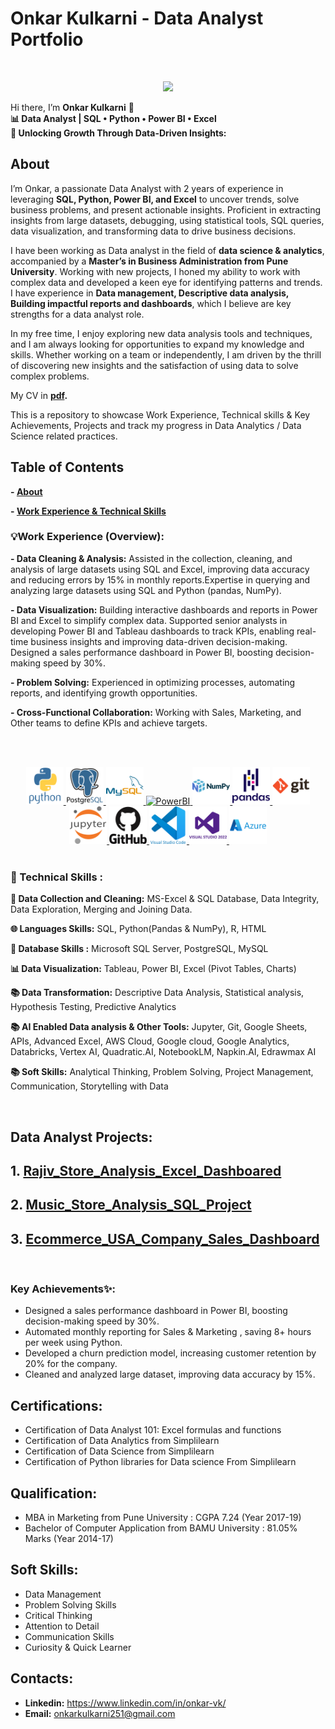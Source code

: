  # Onkar Kulkarni - Data Analyst Portfolio
 <br>
 
<p align="center">
  <img src="https://media.giphy.com/media/M9gbBd9nbDrOTu1Mqx/giphy.gif" width="100"/>
 <p align="center">
  <a href="(https://www.linkedin.com/in/onkar-vk/)">
  
  </a> 
</div>


Hi there, I’m **Onkar Kulkarni** 👋  
**📊 Data Analyst | SQL • Python • Power BI • Excel  
🚀 Unlocking Growth Through Data-Driven Insights:**

## About
I’m Onkar, a passionate Data Analyst with 2 years of experience in leveraging **SQL, Python, Power BI, and Excel** to uncover trends, solve business problems, and present actionable insights. Proficient in extracting insights from large datasets, debugging, using statistical tools, SQL queries, data visualization, and transforming data to drive business decisions. 

I have been working as Data analyst in the field of **data science & analytics**, accompanied by a **Master’s in Business Administration from Pune University**. Working with new projects, I honed my ability to work with complex data and developed a keen eye for identifying patterns and trends. I have experience in **Data management, Descriptive data analysis,** **Building impactful reports and dashboards**, which I believe are key strengths for a data analyst role. 

In my free time, I enjoy exploring new data analysis tools and techniques, and I am always looking for opportunities to expand my knowledge and skills. Whether working on a team or independently, I am driven by the thrill of discovering new insights and the satisfaction of using data to solve complex problems.


My CV in **[pdf](PDF-Link).**

This is a repository to showcase Work Experience, Technical skills & Key Achievements, Projects and track my progress in Data Analytics / Data Science related practices.

## Table of Contents

**- [About](https://github.com/onkar-vk/Onkar-Kulkarni-Data-Analysis-Portfoilo/blob/main/README.md#about)**

**- [Work Experience & Technical Skills](https://github.com/onkar-vk/Onkar-Kulkarni-Data-Analysis-Portfoilo/blob/main/README.md#work-experience-overview)**


### 💡Work Experience (Overview):
**- Data Cleaning & Analysis:** Assisted in the collection, cleaning, and analysis of large datasets using SQL and Excel, improving data accuracy and reducing errors by 15% in monthly reports.Expertise in querying and analyzing large datasets using SQL and Python (pandas, NumPy). 

**- Data Visualization:** Building interactive dashboards and reports in Power BI and Excel to simplify complex data. Supported senior analysts in developing Power BI and Tableau dashboards to track KPIs, enabling real-time business insights and improving data-driven decision-making. Designed a sales performance dashboard in Power BI, boosting decision-making speed by 30%. 

**- Problem Solving:** Experienced in optimizing processes, automating reports, and identifying growth opportunities.

**- Cross-Functional Collaboration:** Working with Sales, Marketing, and Other teams to define KPIs and achieve targets.

 <br>

 
 <br>
<div>
<p align="center">
  <a href="https://www.python.org/" target="_blank" rel="noreferrer"> <img src="https://github.com/devicons/devicon/blob/master/icons/python/python-original-wordmark.svg" title="Python" alt="Python" width="60" height="60"/> </a> 
  <a href="https://www.postgresql.org/" target="_blank" rel="noreferrer"> <img src="https://github.com/devicons/devicon/blob/master/icons/postgresql/postgresql-original-wordmark.svg" title="PostgreSQL" alt="PostgreSQL" width="60" height="60"/> </a> 
 <a href="https://www.mysql.com/" target="_blank" rel="noreferrer"> <img src="https://github.com/devicons/devicon/blob/master/icons/mysql/mysql-original-wordmark.svg" title="MySQL"  alt="MySQL" width="60" height="60"/> </a>
    <a href="https://www.microsoft.com/en-us/download/details.aspx?id=58494" target="_blank" rel="noreferrer"> <img src="https://github.com/microsoft/PowerBI-Icons/blob/main/PNG/Desktop.png" title="PowerBI" alt="PowerBI" width="60" height="60"/> </a>
  <a href="https://numpy.org/" target="_blank" rel="noreferrer"> <img src="https://github.com/devicons/devicon/blob/master/icons/numpy/numpy-original-wordmark.svg" title="Numpy" alt="Numpy" width="60" height="60"/> </a>
  <a href="https://pandas.pydata.org/" target="_blank" rel="noreferrer"> <img src="https://github.com/devicons/devicon/blob/master/icons/pandas/pandas-original-wordmark.svg" title="Pandas" alt="Pandas" width="60" height="60"/> </a>
  <a href="https://git-scm.com/" target="_blank" rel="noreferrer"> <img src="https://github.com/devicons/devicon/blob/master/icons/git/git-original-wordmark.svg" title="Git" alt="Git" width="60" height="60"/> </a>
  <a href="https://jupyter.org/" target="_blank" rel="noreferrer"> <img src="https://github.com/devicons/devicon/blob/master/icons/jupyter/jupyter-original-wordmark.svg" title="Jupyter" alt="Jupyter" width="60" height="60"/> </a>
  <a href="https://github.com/" target="_blank" rel="noreferrer"> <img src="https://github.com/devicons/devicon/blob/master/icons/github/github-original-wordmark.svg" title="Github" alt="Github" width="60" height="60"/> </a>
  <a href="https://code.visualstudio.com/" target="_blank" rel="noreferrer"> <img src="https://github.com/devicons/devicon/blob/master/icons/vscode/vscode-original-wordmark.svg" title="vscode" alt="vscode" width="60" height="60"/> </a>
  <a href="https://visualstudio.microsoft.com/" target="_blank" rel="noreferrer"> <img src="https://github.com/devicons/devicon/blob/master/icons/visualstudio/visualstudio-plain-wordmark.svg" title="VisualStudio" alt="VisuaStudio" width="60" height="60"/> </a> 
  <a href="https://azure.microsoft.com/en-us/" target="_blank" rel="noreferrer"> <img src="https://github.com/devicons/devicon/blob/master/icons/azure/azure-original-wordmark.svg" title="Azure" alt="Azure" width="60" height="60"/> </a>


<br>

<br>

### 🔑 Technical Skills : 

**🔑 Data Collection and Cleaning:** MS-Excel & SQL Database, Data Integrity, Data Exploration, Merging and Joining Data.

**🌐 Languages Skills:** SQL, Python(Pandas & NumPy), R, HTML

**💾 Database Skills :** Microsoft SQL Server, PostgreSQL, MySQL

**📊 Data Visualization:** Tableau, Power BI, Excel (Pivot Tables, Charts)

**📚 Data Transformation:** Descriptive Data Analysis, Statistical analysis, Hypothesis Testing, Predictive Analytics

**📚 AI Enabled Data analysis & Other Tools:** Jupyter, Git, Google Sheets, APIs, Advanced Excel, AWS Cloud, Google cloud, Google Analytics, Databricks, Vertex AI, Quadratic.AI, NotebookLM, Napkin.AI, Edrawmax AI

**📚 Soft Skills:**  Analytical Thinking, Problem Solving, Project Management, Communication, Storytelling with Data


<br>
 
## Data Analyst Projects: 

## 1. [Rajiv_Store_Analysis_Excel_Dashboared](https://github.com/onkar-vk/Excel_Rajiv_Store_Analysis)
   
## 2. [Music_Store_Analysis_SQL_Project](https://github.com/onkar-vk/Music_Store_Analysis_SQL_Project)

## 3. [Ecommerce_USA_Company_Sales_Dashboard](https://github.com/onkar-vk/Ecommerce-USA-Sales-Dashboard)

<br>

### Key Achievements✨:
- Designed a sales performance dashboard in Power BI, boosting decision-making speed by 30%.
- Automated monthly reporting for Sales & Marketing , saving 8+ hours per week using Python.
- Developed a churn prediction model, increasing customer retention by 20% for the company.
- Cleaned and analyzed large dataset, improving data accuracy by 15%.


## Certifications:
- Certification of Data Analyst 101: Excel formulas and functions
-	Certification of Data Analytics from Simplilearn
- Certification of Data Science from Simplilearn
- Certification of Python libraries for Data science From Simplilearn


## Qualification: 
  - MBA in Marketing from Pune University : CGPA 7.24                    (Year 2017-19)
  - Bachelor of Computer Application from BAMU University : 81.05% Marks (Year 2014-17)


## Soft Skills: 
- Data Management
- Problem Solving Skills
- Critical Thinking
- Attention to Detail 
- Communication Skills
- Curiosity & Quick Learner

## Contacts:

- **Linkedin:** https://www.linkedin.com/in/onkar-vk/ 
- **Email:** onkarkulkarni251@gmail.com
